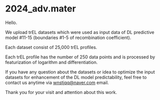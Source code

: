 # 2024_adv.mater
Hello.

We upload trEL datasets which were used as input data of DL predictive model #11-15 (boundaries #1-5 of recombination coefficient).

Each dataset consist of 25,000 trEL profiles.

Each trEL profile has the number of 250 data points and is processed by featurization of logarithm and differentiation.

If you have any question about the datasets or idea to optimize the input datasets for enhancement of the DL model predictability, feel free to contact us anytime via wnstjqq@naver.com email.

Thank you for your visit and attention about this work.
